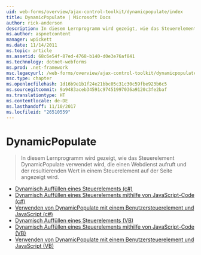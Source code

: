 ```yaml
---
uid: web-forms/overview/ajax-control-toolkit/dynamicpopulate/index
title: DynamicPopulate | Microsoft Docs
author: rick-anderson
description: In diesem Lernprogramm wird gezeigt, wie das Steuerelement DynamicPopulate verwendet wird, die einen Webdienst aufruft und der resultierenden Wert in einem Steuerelement auf der Seite angezeigt wird.
ms.author: aspnetcontent
manager: wpickett
ms.date: 11/14/2011
ms.topic: article
ms.assetid: 68c6e54f-87ed-4768-b140-d0e3e76af841
ms.technology: dotnet-webforms
ms.prod: .net-framework
msc.legacyurl: /web-forms/overview/ajax-control-toolkit/dynamicpopulate
msc.type: chapter
ms.openlocfilehash: 1d16b9e1b1f24e21bbc05c31c30c59fbe923b6c5
ms.sourcegitcommit: 9a9483aceb34591c97451997036a9120c3fe2baf
ms.translationtype: HT
ms.contentlocale: de-DE
ms.lasthandoff: 11/10/2017
ms.locfileid: "26510559"
---
```

<a name="dynamicpopulate"></a>DynamicPopulate
====================
> In diesem Lernprogramm wird gezeigt, wie das Steuerelement DynamicPopulate verwendet wird, die einen Webdienst aufruft und der resultierenden Wert in einem Steuerelement auf der Seite angezeigt wird.


- [Dynamisch Auffüllen eines Steuerelements (c#)](dynamically-populating-a-control-cs.md)
- [Dynamisch Auffüllen eines Steuerelements mithilfe von JavaScript-Code (c#)](dynamically-populating-a-control-using-javascript-code-cs.md)
- [Verwenden von DynamicPopulate mit einem Benutzersteuerelement und JavaScript (c#)](using-dynamicpopulate-with-a-user-control-and-javascript-cs.md)
- [Dynamisch Auffüllen eines Steuerelements (VB)](dynamically-populating-a-control-vb.md)
- [Dynamisch Auffüllen eines Steuerelements mithilfe von JavaScript-Code (VB)](dynamically-populating-a-control-using-javascript-code-vb.md)
- [Verwenden von DynamicPopulate mit einem Benutzersteuerelement und JavaScript (VB)](using-dynamicpopulate-with-a-user-control-and-javascript-vb.md)
